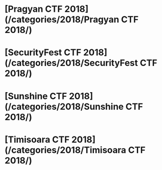 # [Pragyan CTF 2018](/categories/2018/Pragyan CTF 2018/)
# [SecurityFest CTF 2018](/categories/2018/SecurityFest CTF 2018/)
# [Sunshine CTF 2018](/categories/2018/Sunshine CTF 2018/)
# [Timisoara CTF 2018](/categories/2018/Timisoara CTF 2018/)
